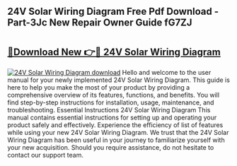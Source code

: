 ## 24V Solar Wiring Diagram Free Pdf Download - Part-3Jc New Repair Owner Guide fG7ZJ

# <h2><a href="http://dfjjia.blite.top/?on=24V+Solar+Wiring+Diagram">🔗Download New 👉🔴 24V Solar Wiring Diagram</a></h2>

[![24V Solar Wiring Diagram download](https://i.imgur.com/lujVjoI.png)](http://dfjjia.blite.top/?on=24V+Solar+Wiring+Diagram)
Hello and welcome to the user manual for your newly implemented 24V Solar Wiring Diagram. This guide is here to help you make the most of your product by providing a comprehensive overview of its features, functions, and benefits. You will find step-by-step instructions for installation, usage, maintenance, and troubleshooting. Essential Instructions 24V Solar Wiring Diagram This manual contains essential instructions for setting up and operating your product safely and effectively. Experience the efficiency of list of features while using your new 24V Solar Wiring Diagram. We trust that the 24V Solar Wiring Diagram has been useful in your journey to familiarize yourself with your new acquisition. Should you require assistance, do not hesitate to contact our support team.
